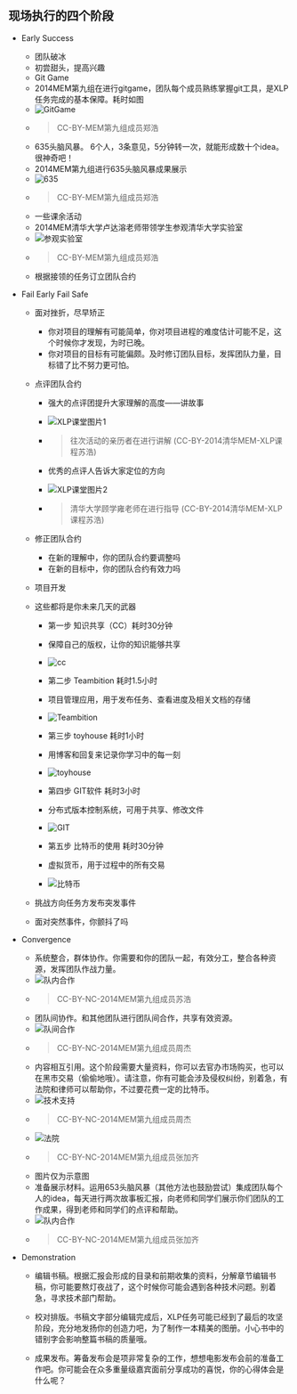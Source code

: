 ﻿## 现场执行的四个阶段

* Early Success
	* 团队破冰
	* 初尝甜头，提高兴趣
	* Git Game
 	* 2014MEM第九组在进行gitgame，团队每个成员熟练掌握git工具，是XLP任务完成的基本保障。耗时如图
 	* ![GitGame](../assets/FranksData/IMG_1047.png)
 	* > CC-BY-MEM第九组成员郑浩
	* 635头脑风暴。  6个人，3条意见，5分钟转一次，就能形成数十个idea。很神奇吧！
 	* 2014MEM第九组进行635头脑风暴成果展示
 	* ![635](../assets/FranksData/1.png)
 	* > CC-BY-MEM第九组成员郑浩
 	* 一些课余活动
  	* 2014MEM清华大学卢达溶老师带领学生参观清华大学实验室
  	* ![参观实验室](../assets/FranksData/2.png)
  	* > CC-BY-MEM第九组成员郑浩
	* 根据接领的任务订立团队合约
* Fail Early Fail Safe
  * 面对挫折，尽早矫正
	 * 你对项目的理解有可能简单，你对项目进程的难度估计可能不足，这个时候你才发现，为时已晚。
	 * 你对项目的目标有可能偏颇。及时修订团队目标，发挥团队力量，目标错了比不努力更可怕。
  * 点评团队合约

	 * 强大的点评团提升大家理解的高度——讲故事
	 * ![XLP课堂图片1](../assets\execution\four_stage\XLP课堂图片1.png)
	 *  > 往次活动的亲历者在进行讲解
(CC-BY-2014清华MEM-XLP课程苏浩)
	 * 优秀的点评人告诉大家定位的方向

	 * ![XLP课堂图片2](../assets\execution\four_stage\XLP课堂图片2.png)

	 * > 清华大学顾学雍老师在进行指导
(CC-BY-2014清华MEM-XLP课程苏浩)

  * 修正团队合约

 	 * 在新的理解中，你的团队合约要调整吗
 	 * 在新的目标中，你的团队合约有效力吗

  * 项目开发
   * 这些都将是你未来几天的武器
	 * 第一步   知识共享（CC）耗时30分钟

     * 保障自己的版权，让你的知识能够共享
     * ![cc](../assets\execution\four_stage\a.png)

     * 第二步   Teambition    耗时1.5小时
     * 项目管理应用，用于发布任务、查看进度及相关文档的存储
     * ![Teambition](../assets\execution\four_stage\b.png)

     * 第三步   toyhouse      耗时1小时
     * 用博客和回复来记录你学习中的每一刻
     * ![toyhouse](../assets\execution\four_stage\c.png)

     * 第四步   GIT软件       耗时3小时
     * 分布式版本控制系统，可用于共享、修改文件
     * ![GIT](../assets\execution\four_stage\d.png)

     * 第五步   比特币的使用  耗时30分钟
     * 虚拟货币，用于过程中的所有交易
     * ![比特币](../assets\execution\four_stage\e.png)

  * 挑战方向任务方发布突发事件
   * 面对突然事件，你颤抖了吗


* Convergence
	* 系统整合，群体协作。你需要和你的团队一起，有效分工，整合各种资源，发挥团队作战力量。
	* ![队内合作](../assets/FranksData/01.png)
	* > CC-BY-NC-2014MEM第九组成员苏浩
	* 团队间协作。和其他团队进行团队间合作，共享有效资源。
	* ![队间合作](../assets/FranksData/04.png)
	* > CC-BY-NC-2014MEM第九组成员周杰
	* 内容相互引用。这个阶段需要大量资料，你可以去官办市场购买，也可以在黑市交易（偷偷地哦）。请注意，你有可能会涉及侵权纠纷，别着急，有法院和律师可以帮助你，不过要花费一定的比特币。
	* ![技术支持](../assets/FranksData/05.png)
	* > CC-BY-NC-2014MEM第九组成员周杰
	* ![法院](../assets/FranksData/02.png)
	* > CC-BY-NC-2014MEM第九组成员张加齐
	* 图片仅为示意图
	* 准备展示材料。运用653头脑风暴（其他方法也鼓励尝试）集成团队每个人的idea，每天进行两次故事板汇报，向老师和同学们展示你们团队的工作成果，得到老师和同学们的点评和帮助。
	* ![队内合作](../assets/FranksData/03.png)
	* > CC-BY-NC-2014MEM第九组成员张加齐


* Demonstration
    * 编辑书稿。根据汇报会形成的目录和前期收集的资料，分解章节编辑书稿，你可能要熬灯夜战了，这个时候你可能会遇到各种技术问题。别着急，寻求技术部门帮助。

    * 校对排版。书稿文字部分编辑完成后，XLP任务可能已经到了最后的攻坚阶段，充分地发扬你的创造力吧，为了制作一本精美的图册。小心书中的错别字会影响整篇书稿的质量哦。

    * 成果发布。筹备发布会是项非常复杂的工作，想想电影发布会前的准备工作吧。你可能会在众多重量级嘉宾面前分享成功的喜悦，你的心得体会是什么呢？






